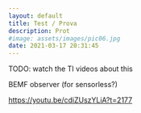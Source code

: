 ```yaml
---
layout: default
title: Test / Prova
description: Prot
#image: assets/images/pic06.jpg
date: 2021-03-17 20:31:45
---
```


TODO: watch the TI videos about this

BEMF observer (for sensorless?)

https://youtu.be/cdiZUszYLiA?t=2177